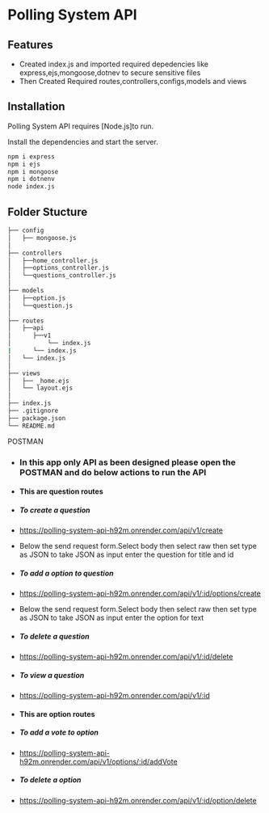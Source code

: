 # Polling System API

## Features

- Created index.js and imported required depedencies like       express,ejs,mongoose,dotnev to secure sensitive files
- Then Created Required routes,controllers,configs,models and views

## Installation

Polling System API requires [Node.js]to run.

Install the dependencies and start the server.

```sh
npm i express
npm i ejs
npm i mongoose
npm i dotnenv
node index.js
```
## Folder Stucture
```sh
├── config
│   ├── mongoose.js
│
├── controllers
│   ├──home_controller.js
│   ├──options_controller.js
│   └──questions_controller.js
│
├── models
│   ├──option.js
│   └──question.js
│
├── routes
│   ├──api
│      ├──v1
│          └── index.js
|      └── index.js
│   └── index.js
│
├── views
│   ├── _home.ejs
│   └── layout.ejs
│
├── index.js
├── .gitignore
├── package.json
└── README.md

```
POSTMAN
 - ### In this app only API as been designed please open the POSTMAN and do below actions to run the API
 - #### This are question routes
- ##### To create a question
- https://polling-system-api-h92m.onrender.com/api/v1/create
- Below the send request form.Select body then select raw then set type as JSON to take JSON as input enter the question for title and id
- ##### To add a option to question
- https://polling-system-api-h92m.onrender.com/api/v1/:id/options/create
- Below the send request form.Select body then select raw then set type as JSON to take JSON as input enter the option for text
- ##### To delete a question
- https://polling-system-api-h92m.onrender.com/api/v1/:id/delete
- ##### To view a question
- https://polling-system-api-h92m.onrender.com/api/v1/:id

- #### This are option routes
- ##### To add a vote to option
- https://polling-system-api-h92m.onrender.com/api/v1/options/:id/addVote
- ##### To delete a option
- https://polling-system-api-h92m.onrender.com/api/v1/:id/option/delete
